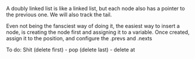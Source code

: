 A doubly linked list is like a linked list, but each node also has a pointer to the previous one. We will also track the tail.

Even not being the fansciest way of doing it, the easiest way to insert a node, is creating the node first and assigning it to a variable. Once created, assign it to the position, and configure the .prevs and .nexts

To do:
Shit (delete first) - pop (delete last) - delete at